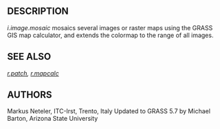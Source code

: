 <h2>DESCRIPTION</h2>

<em>i.image.mosaic</em> mosaics several images or raster maps using the
GRASS GIS map calculator, and extends the colormap to the range of all images.

<h2>SEE ALSO</h2>

<em>
<a href="r.patch.html">r.patch</a>,
<a href="r.mapcalc.html">r.mapcalc</a>
</em>

<h2>AUTHORS</h2>

Markus Neteler, ITC-Irst, Trento, Italy
Updated to GRASS 5.7 by Michael Barton, Arizona State University
